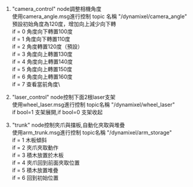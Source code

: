 1. "camera_control" node調整相機角度\
使用camera_angle.msg進行控制 topic 名稱 "/dynamixel/camera_angle"\
預設初始角度為120度，增加向上減少向下轉\
if = 0 角度向下轉置100度\
if = 1 角度向下轉置110度\
if = 2 角度轉置120度（預設）\
if = 3 角度向上轉置130度\
if = 4 角度向上轉置140度\
if = 5 角度向上轉置150度\
if = 6 角度向上轉置160度\
if = 7 查看當前角度\

2. "laser_control" node控制下面2根laser支架\
使用wheel_laser.msg進行控制 topic名稱 "/dynamixel/wheel_laser"\
if bool=1 支架展開,if bool=0 支架收起

3. "trunk" node控制夾爪與擋板,自動化夾取與堆疊\
使用arm_trunk.msg進行控制 topic名稱 "/dynamixel/arm_storage"\
if = 1 木板傾斜\
if = 2 夾爪夾取動作\
if = 3 積木放置於木板\
if = 4 夾爪回到前面夾取位置\
if = 5 積木放置堆疊\
if = 6 回到初始位置

